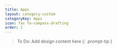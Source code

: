 ```yaml
---
title: Apps
layout: category-custom
categoryKey: Apps
icon: fas fa-compass-drafting
order: 1
---
```


> To Do: Add design content here
{: .prompt-tip }
